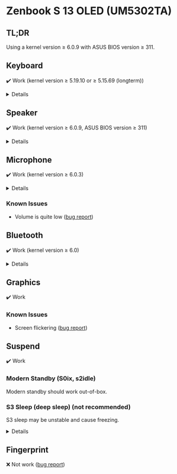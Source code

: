 # Zenbook S 13 OLED (UM5302TA)

## TL;DR

Using a kernel version ≥ 6.0.9 with ASUS BIOS version ≥ 311.

## Keyboard

✔️ Work (kernel version ≥ 5.19.10 or ≥ 5.15.69 (longterm))

<details>
<summary>Details</summary>
<blockquote>

<details>
<summary>
<del>Patch: <a href="./patches/kernel/ACPI-skip-IRQ-override-on-AMD-Zen-platforms.patch">kernel/ACPI-skip-IRQ-override-on-AMD-Zen-platforms.patch</a></del> (included in kernel 5.15.69/5.19.10/6.0, <a href="https://git.kernel.org/pub/scm/linux/kernel/git/torvalds/linux.git/commit/?id=9946e39fe8d0a5da9eb947d8e40a7ef204ba016e">source</a>)
</summary>

```diff
diff --git a/drivers/acpi/resource.c b/drivers/acpi/resource.c
index c2d4947844250..510cdec375c4d 100644
--- a/drivers/acpi/resource.c
+++ b/drivers/acpi/resource.c
@@ -416,6 +416,16 @@ static bool acpi_dev_irq_override(u32 gsi, u8 triggering, u8 polarity,
 {
 	int i;

+#ifdef CONFIG_X86
+	/*
+	 * IRQ override isn't needed on modern AMD Zen systems and
+	 * this override breaks active low IRQs on AMD Ryzen 6000 and
+	 * newer systems. Skip it.
+	 */
+	if (boot_cpu_has(X86_FEATURE_ZEN))
+		return false;
+#endif
+
 	for (i = 0; i < ARRAY_SIZE(skip_override_table); i++) {
 		const struct irq_override_cmp *entry = &skip_override_table[i];

```

</details>

</blockquote>
</details>

## Speaker

✔️ Work (kernel version ≥ 6.0.9, ASUS BIOS version ≥ 311)

<details>
<summary>Details</summary>
<blockquote>

<details>
<summary>
<del>Patch: <a href="./patches/dsdt/spkr-dsd.patch">dsdt/spkr-dsd.patch</a></del>
</summary>

```diff
diff --git a/dsdt.dsl b/dsdt.dsl
index 663aa79..f485c41 100644
--- a/dsdt.dsl
+++ b/dsdt.dsl
@@ -18,7 +18,7 @@
  *     Compiler ID      "INTL"
  *     Compiler Version 0x20200717 (538969879)
  */
-DefinitionBlock ("", "DSDT", 2, "_ASUS_", "Notebook", 0x01072009)
+DefinitionBlock ("", "DSDT", 2, "_ASUS_", "Notebook", 0x0107200A)
 {
     External (_SB_.ALIB, MethodObj)    // 2 Arguments
     External (_SB_.APTS, MethodObj)    // 1 Arguments
@@ -14734,6 +14734,85 @@ DefinitionBlock ("", "DSDT", 2, "_ASUS_", "Notebook", 0x01072009)
             Method (_DIS, 0, NotSerialized)  // _DIS: Disable Device
             {
             }
+
+            Name (_DSD, Package (0x02)  // _DSD: Device-Specific Data
+            {
+                ToUUID ("daffd814-6eba-4d8c-8a91-bc9bbf4aa301") /* Device Properties for _DSD */,
+                Package (0x06)
+                {
+                    Package (0x02)
+                    {
+                        "cirrus,dev-index",
+                        Package (0x02)
+                        {
+                            0x40,
+                            0x41
+                        }
+                    },
+
+                    Package (0x02)
+                    {
+                        "reset-gpios",
+                        Package (0x08)
+                        {
+                            SPKR,
+                            Zero,
+                            Zero,
+                            Zero,
+                            SPKR,
+                            Zero,
+                            Zero,
+                            Zero
+                        }
+                    },
+
+                    Package (0x02)
+                    {
+                        "spk-id-gpios",
+                        Package (0x08)
+                        {
+                            SPKR,
+                            0x02,
+                            Zero,
+                            Zero,
+                            SPKR,
+                            0x02,
+                            Zero,
+                            Zero
+                        }
+                    },
+
+                    Package (0x02)
+                    {
+                        "cirrus,speaker-position",
+                        Package (0x02)
+                        {
+                            Zero,
+                            One
+                        }
+                    },
+
+                    Package (0x02)
+                    {
+                        "cirrus,gpio1-func",
+                        Package (0x02)
+                        {
+                            Zero,
+                            One
+                        }
+                    },
+
+                    Package (0x02)
+                    {
+                        "cirrus,gpio2-func",
+                        Package (0x02)
+                        {
+                            0x02,
+                            0x02
+                        }
+                    }
+                }
+            })
         }
     }

```

See also: [DSDT - ArchWiki](https://wiki.archlinux.org/title/DSDT)

</details>

<details>
<summary>
<del>Patch: <a href="./patches/kernel/ALSA-hda-realtek-Add-quirk-for-ASUS-Zenbook-using-CS35L41.patch">kernel/ALSA-hda-realtek-Add-quirk-for-ASUS-Zenbook-using-CS35L41.patch</a></del> (included in kernel 6.0.9/6.1, <a href="https://git.kernel.org/pub/scm/linux/kernel/git/torvalds/linux.git/commit/?id=8d06679b25fc6813eb2438fac7fa13f4f3c2ef37">source</a>)
</summary>

```diff
diff --git a/sound/pci/hda/patch_realtek.c b/sound/pci/hda/patch_realtek.c
index 701a72ec5629a..b4f7ff8cfe41b 100644
--- a/sound/pci/hda/patch_realtek.c
+++ b/sound/pci/hda/patch_realtek.c
@@ -9404,6 +9404,7 @@ static const struct snd_pci_quirk alc269_fixup_tbl[] = {
 	SND_PCI_QUIRK(0x1043, 0x1e8e, "ASUS Zephyrus G15", ALC289_FIXUP_ASUS_GA401),
 	SND_PCI_QUIRK(0x1043, 0x1c52, "ASUS Zephyrus G15 2022", ALC289_FIXUP_ASUS_GA401),
 	SND_PCI_QUIRK(0x1043, 0x1f11, "ASUS Zephyrus G14", ALC289_FIXUP_ASUS_GA401),
+	SND_PCI_QUIRK(0x1043, 0x1f12, "ASUS UM5302", ALC287_FIXUP_CS35L41_I2C_2),
 	SND_PCI_QUIRK(0x1043, 0x1f92, "ASUS ROG Flow X16", ALC289_FIXUP_ASUS_GA401),
 	SND_PCI_QUIRK(0x1043, 0x3030, "ASUS ZN270IE", ALC256_FIXUP_ASUS_AIO_GPIO2),
 	SND_PCI_QUIRK(0x1043, 0x831a, "ASUS P901", ALC269_FIXUP_STEREO_DMIC),
```

</details>

<details>
<summary>
<del>Patch: <a href="./patches/kernel/cs35l42-hda-no-acpi-dsd-csc3551.patch">kernel/cs35l42-hda-no-acpi-dsd-csc3551.patch</a></del> (rejected, <a href="https://patchwork.kernel.org/project/alsa-devel/patch/20220703053225.2203-1-xw897002528@gmail.com/">source</a>)
</summary>

```diff
diff --git a/sound/pci/hda/cs35l41_hda.c b/sound/pci/hda/cs35l41_hda.c
index e5f0549bf06d..3917f398334d 100644
--- a/sound/pci/hda/cs35l41_hda.c
+++ b/sound/pci/hda/cs35l41_hda.c
@@ -1231,7 +1231,7 @@ static int cs35l41_no_acpi_dsd(struct cs35l41_hda *cs35l41, struct device *physd

 	if (strncmp(hid, "CLSA0100", 8) == 0) {
 		hw_cfg->bst_type = CS35L41_EXT_BOOST_NO_VSPK_SWITCH;
-	} else if (strncmp(hid, "CLSA0101", 8) == 0) {
+	} else if (strncmp(hid, "CLSA0101", 8) == 0 || strncmp(hid, "CSC3551", 7) == 0) {
 		hw_cfg->bst_type = CS35L41_EXT_BOOST;
 		hw_cfg->gpio1.func = CS35l41_VSPK_SWITCH;
 		hw_cfg->gpio1.valid = true;
```

</details>

</blockquote>
</details>

## Microphone

✔️ Work (kernel version ≥ 6.0.3)

<details>
<summary>Details</summary>
<blockquote>

<details>
<summary>
<del>Patch: <a href="patches/kernel/ASoC-amd-yc-Add-ASUS-UM5302TA-into-DMI-table.patch">kernel/ASoC-amd-yc-Add-ASUS-UM5302TA-into-DMI-table.patch</a></del> (included in kernel 6.0.3/6.1, <a href="https://git.kernel.org/pub/scm/linux/kernel/git/next/linux-next.git/commit/?id=4df5b13dec9e1b5a12db47ee92eb3f7da5c3deb5">source</a>)
</summary>

```diff
diff --git a/sound/soc/amd/yc/acp6x-mach.c b/sound/soc/amd/yc/acp6x-mach.c
index e0b24e1daef3d..5eab3baf3573d 100644
--- a/sound/soc/amd/yc/acp6x-mach.c
+++ b/sound/soc/amd/yc/acp6x-mach.c
@@ -171,6 +171,13 @@ static const struct dmi_system_id yc_acp_quirk_table[] = {
 			DMI_MATCH(DMI_PRODUCT_NAME, "21J6"),
 		}
 	},
+	{
+		.driver_data = &acp6x_card,
+		.matches = {
+			DMI_MATCH(DMI_BOARD_VENDOR, "ASUSTeK COMPUTER INC."),
+			DMI_MATCH(DMI_PRODUCT_NAME, "UM5302TA"),
+		}
+	},
 	{}
 };

```

</details>

</blockquote>
</details>

### Known Issues

- Volume is quite low
  ([bug report](https://bugzilla.kernel.org/show_bug.cgi?id=216495))

## Bluetooth

✔️ Work (kernel version ≥ 6.0)

<details>
<summary>Details</summary>
<blockquote>

<details>
<summary>
<del>Patch: <a href="./patches/kernel/Bluetooth-btusb-Add-a-new-VID-PID-0489-e0e2-for-MT7922.patch">kernel/Bluetooth-btusb-Add-a-new-VID-PID-0489-e0e2-for-MT7922.patch</a></del> (included in kernel 6.0, <a href="https://git.kernel.org/pub/scm/linux/kernel/git/torvalds/linux.git/commit/?id=57117d7234dadfba2a83615b2a9369f6f2f9914f">source</a>)
</summary>

```diff
diff --git a/drivers/bluetooth/btusb.c b/drivers/bluetooth/btusb.c
index 205b7d3b1cc3a..21135a419bcc3 100644
--- a/drivers/bluetooth/btusb.c
+++ b/drivers/bluetooth/btusb.c
@@ -492,6 +492,9 @@ static const struct usb_device_id blacklist_table[] = {
 	{ USB_DEVICE(0x13d3, 0x3568), .driver_info = BTUSB_MEDIATEK |
 						     BTUSB_WIDEBAND_SPEECH |
 						     BTUSB_VALID_LE_STATES },
+	{ USB_DEVICE(0x0489, 0xe0e2), .driver_info = BTUSB_MEDIATEK |
+						     BTUSB_WIDEBAND_SPEECH |
+						     BTUSB_VALID_LE_STATES },

 	/* Additional Realtek 8723AE Bluetooth devices */
 	{ USB_DEVICE(0x0930, 0x021d), .driver_info = BTUSB_REALTEK },
```

</details>

</blockquote>
</details>

## Graphics

✔️ Work

### Known Issues

- Screen flickering
  ([bug report](https://gitlab.freedesktop.org/drm/amd/-/issues/2352))

## Suspend

✔️ Work

### Modern Standby (S0ix, s2idle)

Modern standby should work out-of-box.

### S3 Sleep (deep sleep) (not recommended)

S3 sleep may be unstable and cause freezing.

<details>
<summary>Details</summary>
<blockquote>

```
options mem_sleep_default=deep
```

<details>
<summary>
Patch: <a href="./patches/dsdt/s3.patch">dsdt/s3.patch</a>
</summary>

```diff
diff --git a/dsdt.dsl b/dsdt.dsl
index 01b8c57..fa83d84 100644
--- a/dsdt.dsl
+++ b/dsdt.dsl
@@ -18,7 +18,7 @@
  *     Compiler ID      "INTL"
  *     Compiler Version 0x20200717 (538969879)
  */
-DefinitionBlock ("", "DSDT", 2, "_ASUS_", "Notebook", 0x01072009)
+DefinitionBlock ("", "DSDT", 2, "_ASUS_", "Notebook", 0x0107200A)
 {
     External (_SB_.ALIB, MethodObj)    // 2 Arguments
     External (_SB_.APTS, MethodObj)    // 1 Arguments
@@ -413,7 +413,7 @@ DefinitionBlock ("", "DSDT", 2, "_ASUS_", "Notebook", 0x01072009)

     Name (SS1, Zero)
     Name (SS2, Zero)
-    Name (SS3, Zero)
+    Name (SS3, One)
     Name (SS4, One)
     Name (IOST, 0xFFFF)
     Name (TOPM, 0x00000000)
@@ -3298,7 +3298,7 @@ DefinitionBlock ("", "DSDT", 2, "_ASUS_", "Notebook", 0x01072009)
         Zero,
         Zero
     })
-    Name (XS3, Package (0x04)
+    Name (_S3, Package (0x04)
     {
         0x03,
         Zero,
```

See also: [DSDT - ArchWiki](https://wiki.archlinux.org/title/DSDT)

</details>

</blockquote>
</details>

## Fingerprint

❌ Not work
([bug report](https://gitlab.freedesktop.org/libfprint/libfprint/-/issues/402))
